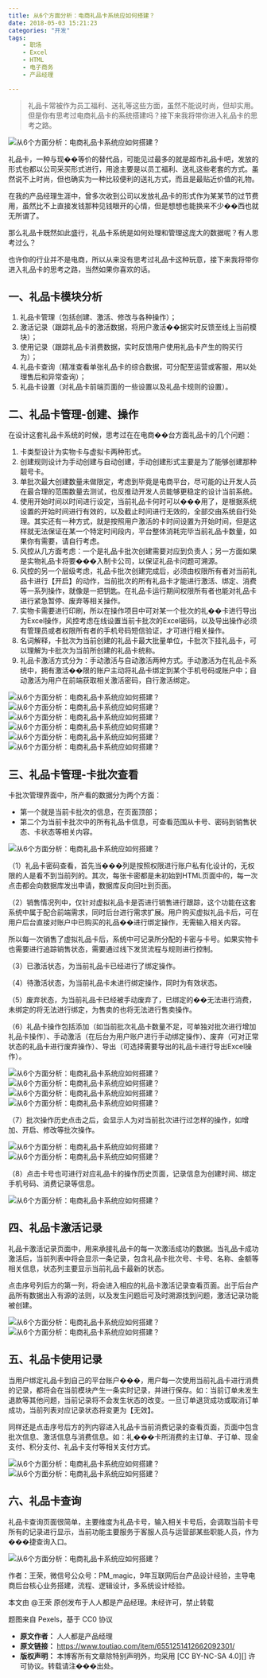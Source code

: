 ```yaml
---
title: 从6个方面分析：电商礼品卡系统应如何搭建？
date: 2018-05-03 15:21:23
categories: "开发"
tags:
	- 职场
	- Excel
	- HTML
	- 电子商务
	- 产品经理

---
```


> 礼品卡常被作为员工福利、送礼等这些方面，虽然不能说时尚，但却实用。但是你有思考过电商礼品卡的系统搭建吗？接下来我将带你进入礼品卡的思考之路。

![从6个方面分析：电商礼品卡系统应如何搭建？][6]

礼品卡，一种与现��等价的替代品，可能见过最多的就是超市礼品卡吧，发放的形式也都以公司采买形式进行，用途主要是以员工福利、送礼这些老套的方式。虽然说不上时尚，但也确实为一种比较便利的送礼方式，而且是最贴近价值的礼物。

在我的产品经理生涯中，曾多次收到公司以发放礼品卡的形式作为某某节的过节费用，虽然比不上直接发钱那种见钱眼开的心情，但是想想也能换来不少��西也就无所谓了。

那么礼品卡既然如此盛行，礼品卡系统是如何处理和管理这庞大的数据呢？有人思考过么？

也许你的行业并不是电商，所以从来没有思考过礼品卡这种玩意，接下来我将带你进入礼品卡的思考之路，当然如果你喜欢的话。

## 一、礼品卡模块分析 ##

1.  礼品卡管理（包括创建、激活、修改与各种操作）；
2.  激活记录（跟踪礼品卡的激活数据，将用户激活��据实时反馈至线上当前模块）；
3.  使用记录（跟踪礼品卡消费数据，实时反馈用户使用礼品卡产生的购买行为）；
4.  礼品卡查询（精准查看单张礼品卡的综合数据，可分配至运营或客服，用以处理售后和异常查询）；
5.  礼品卡设置（对礼品卡前端页面的一些设置以及礼品卡规则的设置）。

## 二、礼品卡管理-创建、操作 ##

在设计这套礼品卡系统的时候，思考过在在电商��台方面礼品卡的几个问题：

1.  卡类型设计为实物卡与虚拟卡两种形式。
2.  创建规则设计为手动创建与自动创建，手动创建形式主要是为了能够创建那种靓号卡。
3.  单批次最大创建数量未做限定，考虑到毕竟是电商平台，尽可能的让开发人员在最合理的范围数量去测试，也反推动开发人员能够更稳定的设计当前系统。
4.  使用开始时间以时间进行设定，当前礼品卡何时可以���用了，是根据系统设置的开始时间进行有效的，以及截止时间进行无效的，全部交由系统自行处理。其实还有一种方式，就是按照用户激活的卡时间设置为开始时间，但是这样就无法保证在某一个特定时间段内，平台整体消耗完毕当前礼品卡数量，如果你有需要，请自行考虑。
5.  风控从几方面考虑：一个是礼品卡批次创建需要对应到负责人；另一方面如果是实物礼品卡将要���入制卡公司，以保证礼品卡问题可溯源。
6.  风控的另一个层级考虑，礼品卡批次创建完成后，必须由权限所有者对当前礼品卡进行【开启】的动作，当前批次的所有礼品卡才能进行激活、绑定、消费等一系列操作，就像是一把钥匙。在礼品卡运行期间权限所有者也能对礼品卡进行紧急暂停、废弃等相关操作。
7.  实物卡需要进行印刷，所以在操作项目中可对某一个批次的礼��卡进行导出为Excel操作，风控考虑在线设置当前卡批次的Excel密码，以及导出操作必须有管理员或者权限所有者的手机号码短信验证，才可进行相关操作。
8.  名词解释，卡批次为当前创建的礼品卡最大批量单位，卡批次下挂礼品卡，可以理解为卡批次为当前所创建的礼品卡统称。
9.  礼品卡激活方式分为：手动激活与自动激活两种方式。手动激活为在礼品卡系统中，拥有激活��限的账户主动将礼品卡绑定到某个手机号码或账户中；自动激活为用户在前端获取相关激活密码，自行激活绑定。

![从6个方面分析：电商礼品卡系统应如何搭建？][6 1]![从6个方面分析：电商礼品卡系统应如何搭建？][6 2]![从6个方面分析：电商礼品卡系统应如何搭建？][6 3]![从6个方面分析：电商礼品卡系统应如何搭建？][6 4]![从6个方面分析：电商礼品卡系统应如何搭建？][6 5]![从6个方面分析：电商礼品卡系统应如何搭建？][6 6]

## 三、礼品卡管理-卡批次查看 ##

卡批次管理界面中，所产看的数据分为两个方面：

 *  第一个就是当前卡批次的信息，在页面顶部；
 *  第二个为当前卡批次中的所有礼品卡信息，可查看范围从卡号、密码到销售状态、卡状态等相关内容。

![从6个方面分析：电商礼品卡系统应如何搭建？][6 7]

（1）礼品卡密码查看，首先当���列是按照权限进行账户私有化设计的，无权限的人是看不到当前列的。其次，每张卡密都是未初始到HTML页面中的，每一次点击都会向数据库发出申请，数据库反向回吐到页面。

（2）销售情况列中，仅针对虚拟礼品卡是否进行销售进行跟踪，这个功能在这套系统中属于配合前端需求，同时后台进行需求扩展。用户购买虚拟礼品卡后，可在用户后台直接对账户中已购买的礼品��进行绑定操作，无需输入相关内容。

所以每一次销售了虚拟礼品卡后，系统中可记录所分配的卡密与卡号。如果实物卡也需要进行追踪销售状态，需要通过线下发货流程与规则进行控制。

（3）已激活状态，为当前礼品卡已经进行了绑定操作。

（4）待激活状态，为当前礼品卡未进行绑定操作，同时为有效状态。

（5）废弃状态，为当前礼品卡已经被手动废弃了，已绑定的��无法进行消费，未绑定的将无法进行绑定，为售卖的也将无法进行售卖操作。

（6）礼品卡操作包括添加（如当前批次礼品卡数量不足，可单独对批次进行增加礼品卡操作）、手动激活（在后台为用户账户进行手动绑定操作）、废弃（可对正常状态的礼品卡进行废弃操作）、导出（可选择需要导出的礼品卡进行导出Excel操作）。

![从6个方面分析：电商礼品卡系统应如何搭建？][6 8]![从6个方面分析：电商礼品卡系统应如何搭建？][6 9]![从6个方面分析：电商礼品卡系统应如何搭建？][6 10]![从6个方面分析：电商礼品卡系统应如何搭建？][6 11]

（7）批次操作历史点击之后，会显示人为对当前批次进行过怎样的操作，如增加、开启、修改等批次操作。

![从6个方面分析：电商礼品卡系统应如何搭建？][6 12]![从6个方面分析：电商礼品卡系统应如何搭建？][6 13]

（8）点击卡号也可进行对应礼品卡的操作历史页面，记录信息为创建时间、绑定手机号码、消费记录等信息。

![从6个方面分析：电商礼品卡系统应如何搭建？][6 14]

## 四、礼品卡激活记录 ##

礼品卡激活记录页面中，用来承接礼品卡的每一次激活成功的数据。当礼品卡成功激活后，当前列表中将会显示一条记录，包含礼品卡批次号、卡号、名称、金额等相关信息，状态列主要显示当前礼品卡最新的状态。

点击序号列后方的第一列，将会进入相应的礼品卡激活记录查看页面。出于后台产品所有数据出入有源的法则，以及发生问题后可及时溯源找到问题，激活记录功能被创建。

![从6个方面分析：电商礼品卡系统应如何搭建？][6 15]![从6个方面分析：电商礼品卡系统应如何搭建？][6 16]

## 五、礼品卡使用记录 ##

当用户绑定礼品卡到自己的平台账户���，用户每一次使用当前礼品卡进行消费的记录，都将会在当前模块产生一条实时记录，并进行保存。如：当前订单未发生退款等其他问题，当前记录将不会发生状态的改变。一旦订单退货成功或取消订单成功，当前列表对应记录状态将变更为【无效】。

同样还是点击序号后方的列内容进入礼品卡当前消费记录的查看页面，页面中包含批次信息、激活信息与消费信息。如：礼���卡所消费的主订单、子订单、现金支付、积分支付、礼品卡支付等相关支付方式。

![从6个方面分析：电商礼品卡系统应如何搭建？][6 17]![从6个方面分析：电商礼品卡系统应如何搭建？][6 18]

## 六、礼品卡查询 ##

礼品卡查询页面很简单，主要维度为礼品卡号，输入相关卡号后，会调取当前卡号所有的记录进行显示，当前功能主要服务于客服人员与运营部某些职能人员，作为���捷查询入口。

![从6个方面分析：电商礼品卡系统应如何搭建？][6 19]

作者：王荣，微信号公众号：PM\_magic，9年互联网后台产品设计经验，主导电商后台核心业务搭建，流程、逻辑设计，多系统设计经验。

本文由 @王荣 原创发布于人人都是产品经理。未经许可，禁止转载

题图来自 Pexels，基于 CC0 协议


[6]: /pro/os/crawler/AJVF-YRQZ-Q3EB.jpg
[6 1]: /pro/os/crawler/JQFE-RQZV-2MVF.jpg
[6 2]: /pro/os/crawler/3EZZ-QRUA-6NYJ.jpg
[6 3]: /pro/os/crawler/NMZE-IBQU-JEBZ.jpg
[6 4]: /pro/os/crawler/VRV3-UNMQ-JNN2.jpg
[6 5]: /pro/os/crawler/REA7-Z22E-ZAJB.jpg
[6 6]: /pro/os/crawler/UYIQ-EABF-UABV.jpg
[6 7]: /pro/os/crawler/FYI3-IYIJ-VFYZ.jpg
[6 8]: /pro/os/crawler/6BN7-J3YA-MNBU.jpg
[6 9]: /pro/os/crawler/FYJ2-2MRZ-VAVI.jpg
[6 10]: /pro/os/crawler/MJRM-R23A-I3UV.jpg
[6 11]: /pro/os/crawler/ZBAM-Y2NR-IEFI.jpg
[6 12]: /pro/os/crawler/NJFB-YJJJ-FMRY.jpg
[6 13]: /pro/os/crawler/QANM-RNVJ-77NM.jpg
[6 14]: /pro/os/crawler/RFIE-BFYQ-ZMIA.jpg
[6 15]: /pro/os/crawler/INQ3-E3NQ-IJF3.jpg
[6 16]: /pro/os/crawler/MVFF-FZBI-BQRY.jpg
[6 17]: /pro/os/crawler/UZYF-YMN7-FMAJ.jpg
[6 18]: /pro/os/crawler/IR3Q-VJYU-YJEJ.jpg
[6 19]: /pro/os/crawler/EEN3-MAVY-IBIY.jpg
 *  **原文作者：** 人人都是产品经理
 *  **原文链接：** https://www.toutiao.com/item/6551251412662092301/
 *  **版权声明：** 本博客所有文章除特别声明外，均采用 [CC BY-NC-SA 4.0][] 许可协议。转载请注���出处。